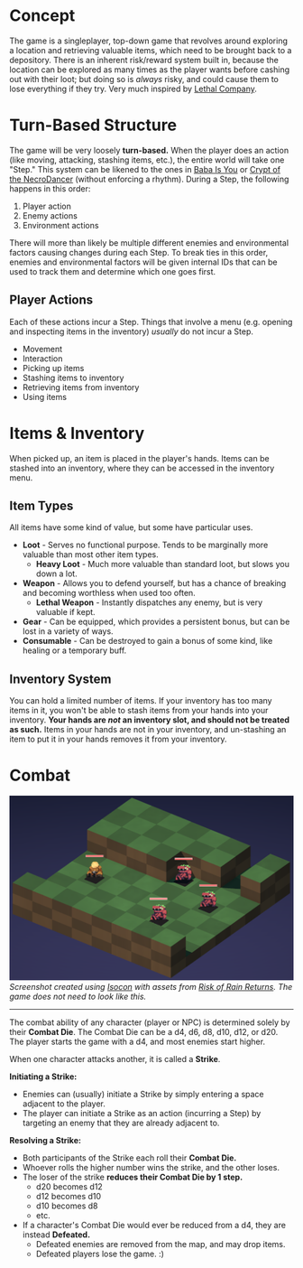 # Concept
The game is a singleplayer, top-down game that revolves around exploring a location and retrieving valuable items, which need to be brought back to a depository. There is an inherent risk/reward system built in, because the location can be explored as many times as the player wants before cashing out with their loot; but doing so is *always* risky, and could cause them to lose everything if they try. Very much inspired by [Lethal Company](https://store.steampowered.com/app/1966720/Lethal_Company/).
# Turn-Based Structure
The game will be very loosely **turn-based.** When the player does an action (like moving, attacking, stashing items, etc.), the entire world will take one "Step." This system can be likened to the ones in [Baba Is You](https://store.steampowered.com/app/736260/Baba_Is_You/) or [Crypt of the NecroDancer](https://store.steampowered.com/app/247080/Crypt_of_the_NecroDancer/) (without enforcing a rhythm). During a Step, the following happens in this order:
1. Player action
2. Enemy actions
3. Environment actions

There will more than likely be multiple different enemies and environmental factors causing changes during each Step. To break ties in this order, enemies and environmental factors will be given internal IDs that can be used to track them and determine which one goes first.
## Player Actions
Each of these actions incur a Step. Things that involve a menu (e.g. opening and inspecting items in the inventory) *usually* do not incur a Step.
- Movement
- Interaction
- Picking up items
- Stashing items to inventory
- Retrieving items from inventory
- Using items
# Items & Inventory
When picked up, an item is placed in the player's hands. Items can be stashed into an inventory, where they can be accessed in the inventory menu.
## Item Types
All items have some kind of value, but some have particular uses.
- **Loot** - Serves no functional purpose. Tends to be marginally more valuable than most other item types.
	- **Heavy Loot** - Much more valuable than standard loot, but slows you down a lot.
- **Weapon** - Allows you to defend yourself, but has a chance of breaking and becoming worthless when used too often.
	- **Lethal Weapon** - Instantly dispatches any enemy, but is very valuable if kept.
- **Gear** - Can be equipped, which provides a persistent bonus, but can be lost in a variety of ways.
- **Consumable** - Can be destroyed to gain a bonus of some kind, like healing or a temporary buff.
## Inventory System
You can hold a limited number of items. If your inventory has too many items in it, you won't be able to stash items from your hands into your inventory. **Your hands are *not* an inventory slot, and should not be treated as such.** Items in your hands are not in your inventory, and un-stashing an item to put it in your hands removes it from your inventory.
# Combat
![An isometric screenshot of a character facing 3 enemies.](https://github.com/cse442-at-ub/s24semesterproject-we-love-the-company/blob/design/isocon-screenshot.png?raw=true)
*Screenshot created using [Isocon](https://github.com/delzhand/isocon) with assets from [Risk of Rain Returns](https://riskofrainreturns.wiki.gg/wiki/Risk_of_Rain_Returns_Wiki). The game does not need to look like this.*
****
The combat ability of any character (player or NPC) is determined solely by their **Combat Die**. The Combat Die can be a d4, d6, d8, d10, d12, or d20. The player starts the game with a d4, and most enemies start higher.

When one character attacks another, it is called a **Strike**.

**Initiating a Strike:**
- Enemies can (usually) initiate a Strike by simply entering a space adjacent to the player.
- The player can initiate a Strike as an action (incurring a Step) by targeting an enemy that they are already adjacent to.

**Resolving a Strike:**
- Both participants of the Strike each roll their **Combat Die.**
- Whoever rolls the higher number wins the strike, and the other loses.
- The loser of the strike **reduces their Combat Die by 1 step.**
	- d20 becomes d12
	- d12 becomes d10
	- d10 becomes d8
	- etc.
- If a character's Combat Die would ever be reduced from a d4, they are instead **Defeated.**
	- Defeated enemies are removed from the map, and may drop items.
	- Defeated players lose the game. :)
